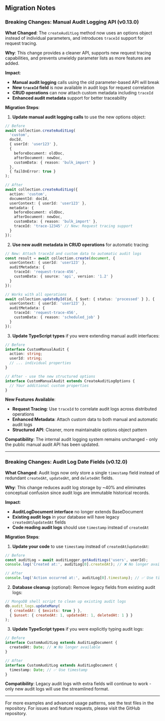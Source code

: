 ## Migration Notes

### Breaking Changes: Manual Audit Logging API (v0.13.0)

**What Changed**: The `createAuditLog` method now uses an options object instead of individual parameters, and introduces `traceId` support for request tracing.

**Why**: This change provides a cleaner API, supports new request tracing capabilities, and prevents unwieldy parameter lists as more features are added.

**Impact**: 
- **Manual audit logging** calls using the old parameter-based API will break
- **New `traceId` field** is now available in audit logs for request correlation
- **CRUD operations** can now attach custom metadata including `traceId`
- **Enhanced audit metadata** support for better traceability

**Migration Steps**:

1. **Update manual audit logging calls** to use the new options object:
```typescript
// Before
await collection.createAuditLog(
  'custom',
  docId,
  { userId: 'user123' },
  { 
    beforeDocument: oldDoc,
    afterDocument: newDoc,
    customData: { reason: 'bulk_import' }
  },
  { failOnError: true }
);

// After
await collection.createAuditLog({
  action: 'custom',
  documentId: docId,
  userContext: { userId: 'user123' },
  metadata: {
    beforeDocument: oldDoc,
    afterDocument: newDoc,
    customData: { reason: 'bulk_import' },
    traceId: 'trace-12345' // New: Request tracing support
  }
});
```

2. **Use new audit metadata in CRUD operations** for automatic tracing:
```typescript
// New: Attach traceId and custom data to automatic audit logs
const result = await collection.create(document, {
  userContext: { userId: 'user123' },
  auditMetadata: {
    traceId: 'request-trace-456',
    customData: { source: 'api', version: '1.2' }
  }
});

// Works with all operations
await collection.updateById(id, { $set: { status: 'processed' } }, {
  userContext: { userId: 'user123' },
  auditMetadata: {
    traceId: 'request-trace-456',
    customData: { reason: 'scheduled_job' }
  }
});
```

3. **Update TypeScript types** if you were extending manual audit interfaces:
```typescript
// Before
interface CustomManualAudit {
  action: string;
  userId: string;
  // ... individual properties
}

// After - use the new structured options
interface CustomManualAudit extends CreateAuditLogOptions {
  // Your additional custom properties
}
```

**New Features Available**:
- **Request Tracing**: Use `traceId` to correlate audit logs across distributed operations
- **Enhanced Metadata**: Attach custom data to both manual and automatic audit logs
- **Structured API**: Cleaner, more maintainable options object pattern

**Compatibility**: The internal audit logging system remains unchanged - only the public manual audit API has been updated.

---

### Breaking Changes: Audit Log Date Fields (v0.12.0)

**What Changed**: Audit logs now only store a single `timestamp` field instead of redundant `createdAt`, `updatedAt`, and `deletedAt` fields.

**Why**: This change reduces audit log storage by ~40% and eliminates conceptual confusion since audit logs are immutable historical records.

**Impact**: 
- **AuditLogDocument interface** no longer extends BaseDocument
- **Existing audit logs** in your database will have legacy `createdAt`/`updatedAt` fields
- **Code reading audit logs** should use `timestamp` instead of `createdAt`

**Migration Steps**:

1. **Update your code** to use `timestamp` instead of `createdAt`/`updatedAt`:
```typescript
// Before
const auditLog = await auditLogger.getAuditLogs('users', userId);
console.log('Created at:', auditLog[0].createdAt); // ❌ No longer available

// After  
console.log('Action occurred at:', auditLog[0].timestamp); // ✅ Use timestamp
```

2. **Database cleanup** (optional): Remove legacy fields from existing audit logs:
```javascript
// MongoDB shell script to clean up existing audit logs
db.audit_logs.updateMany(
  { createdAt: { $exists: true } },
  { $unset: { createdAt: 1, updatedAt: 1, deletedAt: 1 } }
);
```

3. **Update TypeScript types** if you were explicitly typing audit logs:
```typescript
// Before
interface CustomAuditLog extends AuditLogDocument {
  createdAt: Date; // ❌ No longer available
}

// After
interface CustomAuditLog extends AuditLogDocument {
  timestamp: Date; // ✅ Use timestamp
}
```

**Compatibility**: Legacy audit logs with extra fields will continue to work - only new audit logs will use the streamlined format.

---

For more examples and advanced usage patterns, see the test files in the repository. For issues and feature requests, please visit the GitHub repository.

